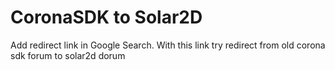 # CoronaSDK to Solar2D
Add redirect link in Google Search. With this link try redirect from  old corona sdk forum to solar2d dorum
